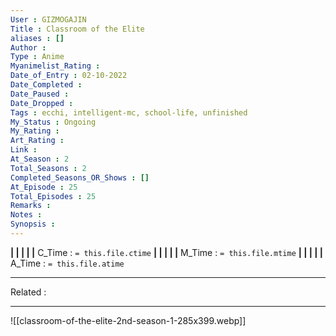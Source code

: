 ```yaml
---
User : GIZMOGAJIN
Title : Classroom of the Elite
aliases : []
Author : 
Type : Anime
Myanimelist_Rating : 
Date_of_Entry : 02-10-2022 
Date_Completed : 
Date_Paused : 
Date_Dropped : 
Tags : ecchi, intelligent-mc, school-life, unfinished
My_Status : Ongoing
My_Rating : 
Art_Rating : 
Link : 
At_Season : 2
Total_Seasons : 2
Completed_Seasons_OR_Shows : []
At_Episode : 25
Total_Episodes : 25
Remarks : 
Notes : 
Synopsis : 
---
```


**|  |  |  |  |** C_Time : `= this.file.ctime` **|  |  |  |  |** M_Time : `= this.file.mtime` **|  |  |  |  |** A_Time : `= this.file.atime` 

---
Related : 

---
![[classroom-of-the-elite-2nd-season-1-285x399.webp]]